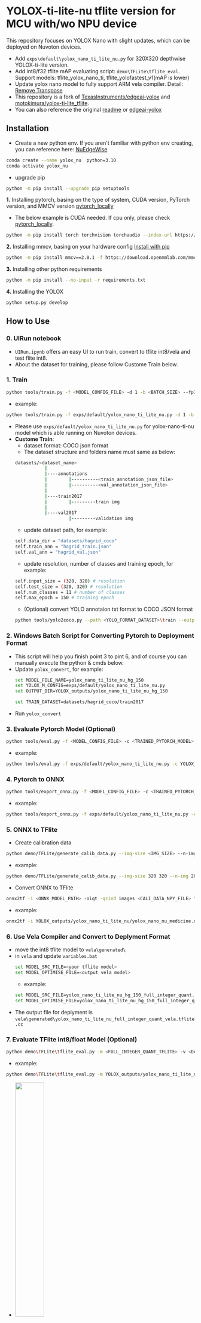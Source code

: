 # YOLOX-ti-lite-nu tflite version for MCU with/wo NPU device
This repository focuses on YOLOX Nano with slight updates, which can be deployed on Nuvoton devices.   

 - Add `exps\default\yolox_nano_ti_lite_nu.py` for 320X320 depthwise YOLOX-ti-lite version.
 - Add int8/f32 tflite mAP evaluating script: `demo\TFLite\tflite_eval`. Support models: tflite_yolox_nano_ti, tflite_yolofastest_v1(mAP is lower)
 - Update yolox nano model to fully support ARM vela compiler. Detail: [Remove Transpose](https://github.com/MaxCYCHEN/yolox-ti-lite_tflite_int8/blob/main/assets/README.md)  
 - This repository is a fork of [TexasInstruments/edgeai-yolox](https://github.com/TexasInstruments/edgeai-yolox) and [motokimura/yolox-ti-lite_tflite](https://github.com/motokimura/yolox-ti-lite_tflite).
 - You can also reference the original [readme](https://github.com/MaxCYCHEN/yolox-ti-lite_tflite_int8/blob/main/README_motokimura.md) or [edgeai-yolox](https://github.com/TexasInstruments/edgeai-yolox)

 ## Installation
 - Create a new python env. If you aren't familiar with python env creating, you can reference here: [NuEdgeWise](https://github.com/OpenNuvoton/NuEdgeWise?tab=readme-ov-file#2-installation--env-create)
 ```bash 
conda create --name yolox_nu  python=3.10
conda activate yolox_nu
```
 - upgrade pip
 ```bash 
python -m pip install --upgrade pip setuptools
```
**1.** Installing pytorch, basing on the type of system, CUDA version, PyTorch version, and MMCV version [pytorch_locally](https://pytorch.org/get-started/locally/)
- The below example is CUDA needed. If cpu only, please check [pytorch_locally](https://pytorch.org/get-started/locally/). 
```bash 
python -m pip install torch torchvision torchaudio --index-url https://download.pytorch.org/whl/cu118
```
**2.** Installing mmcv, basing on your hardware config [Install with pip](https://mmcv.readthedocs.io/en/latest/get_started/installation.html#install-with-pip)
```bash 
python -m pip install mmcv==2.0.1 -f https://download.openmmlab.com/mmcv/dist/cu118/torch2.0/index.html
```
**3.** Installing other python requirements
```bash
python -m pip install --no-input -r requirements.txt
```
**4.** Installing the YOLOX
```bash
python setup.py develop
```

 ## How to Use
 ### 0. UIRun notebook
 - `UIRun.ipynb` offers an easy UI to run train, convert to tflite int8/vela and test flite int8.
 - About the dataset for training, please follow Custome Train below.
 ### 1. Train
 ```bash
python tools/train.py -f <MODEL_CONFIG_FILE> -d 1 -b <BATCH_SIZE> --fp16 -o -c <PRETRAIN MODEL PATH>
```
- example:
```bash
python tools/train.py -f exps/default/yolox_nano_ti_lite_nu.py -d 1 -b 64 --fp16 -o -c pretrain/tflite_yolox_nano_ti/320_DW/yolox_nano_320_DW_ti_lite.pth
```
- Please use `exps/default/yolox_nano_ti_lite_nu.py` for yolox-nano-ti-nu model which is able running on Nuvoton devices.
- **Custome Train**:
    - dataset format: COCO json format
    - The dataset structure and folders name must same as below:
    ```bash
    datasets/<dataset_name>
               |
               |----annotations
               |        |----------<train_annotation_json_file>
               |        |----------<val_annotation_json_file>
               |
               |----train2017
               |        |---------train img
               |
               |----val2017
                        |---------validation img
    ```
    - update dataset path, for example:
    ```bash
    self.data_dir = "datasets/hagrid_coco"
    self.train_ann = "hagrid_train.json"
    self.val_ann = "hagrid_val.json" 
    ```
    - update resolution, number of classes and training epoch, for example:
    ```bash
    self.input_size = (320, 320) # resolution
    self.test_size = (320, 320) # resolution
    self.num_classes = 11 # number of classes
    self.max_epoch = 150 # training epoch
    ```
    - (Optional) convert YOLO annotaion txt format to COCO JSON format
    ```bash
    python tools/yolo2coco.py --path <YOLO_FORMAT_DATASET>\train --output annotation_train.json
     ```
### 2. Windows Batch Script for Converting Pytorch to Deployment Format
- This script will help you finish point 3 to pint 6, and of course you can manually execute the python & cmds below.
- Update `yolox_convert`, for example:
    ```bash
    set MODEL_FILE_NAME=yolox_nano_ti_lite_nu_hg_150
    set YOLOX_M_CONFIG=exps/default/yolox_nano_ti_lite_nu.py
    set OUTPUT_DIR=YOLOX_outputs/yolox_nano_ti_lite_nu_hg_150

    set TRAIN_DATASET=datasets/hagrid_coco/train2017
    ```
- Run `yolox_convert`
### 3. Evaluate Pytorch Model (Optional)
```bash
python tools/eval.py -f <MODEL_CONFIG_FILE> -c <TRAINED_PYTORCH_MODEL> --conf 0.001
```
- example:
```bash
python tools/eval.py -f exps/default/yolox_nano_ti_lite_nu.py -c YOLOX_outputs/yolox_nano_ti_lite_nu/latest_ckpt.pth --conf 0.001
```

### 4. Pytorch to ONNX
```bash
python tools/export_onnx.py -f <MODEL_CONFIG_FILE> -c <TRAINED_PYTORCH_MODEL> --output-name <ONNX_MODEL_PATH>
```
- example:
```bash
python tools/export_onnx.py -f exps/default/yolox_nano_ti_lite_nu.py -c YOLOX_outputs/yolox_nano_ti_lite_nu/latest_ckpt.pth --output-name YOLOX_outputs/yolox_nano_ti_lite_nu/yolox_nano_nu_medicine.onnx
```

### 5. ONNX to TFlite
- Create calibration data
```bash
python demo/TFLite/generate_calib_data.py --img-size <IMG_SIZE> --n-img <NUMBER_IMG_FOR_CALI> -o <CALI_DATA_NPY_FILE> --img-dir <PATH_OF_TRAIN_IMAGE_DIR>
```
- example:
```bash
python demo/TFLite/generate_calib_data.py --img-size 320 320 --n-img 200 -o YOLOX_outputs\yolox_nano_ti_lite_nu\calib_data_320x320_n200.npy --img-dir datasets\medicine_coco\train2017
```
- Convert ONNX to TFlite
```bash
onnx2tf -i <ONNX_MODEL_PATH> -oiqt -qcind images <CALI_DATA_NPY_FILE> "[[[[0,0,0]]]]" "[[[[1,1,1]]]]"
```
- example:
```bash
onnx2tf -i YOLOX_outputs/yolox_nano_ti_lite_nu/yolox_nano_nu_medicine.onnx -oiqt -qcind images YOLOX_outputs\yolox_nano_ti_lite_nu\calib_data_320x320_n200.npy "[[[[0,0,0]]]]" "[[[[1,1,1]]]]"
```
### 6. Use Vela Compiler and Convert to Deplyment Format
- move the int8 tflite model to `vela\generated\` 
- in `vela` and update `variables.bat`
    ```bash
    set MODEL_SRC_FILE=<your tflite model>
    set MODEL_OPTIMISE_FILE=<output vela model>
    ```
    - example:
    ```bash
    set MODEL_SRC_FILE=yolox_nano_ti_lite_nu_hg_150_full_integer_quant.tflite
    set MODEL_OPTIMISE_FILE=yolox_nano_ti_lite_nu_hg_150_full_integer_quant_vela.tflite
    ```
- The output file for deplyment is `vela\generated\yolox_nano_ti_lite_nu_full_integer_quant_vela.tflite.cc`
### 7. Evaluate TFlite int8/float Model (Optional)
```bash
python demo\TFLite\tflite_eval.py -m <FULL_INTEGER_QUANT_TFLITE> -v <DATASET_PATH> -a <VAL_ANNOTATION_FILE>
```
- example:
```bash
python demo\TFLite\tflite_eval.py -m YOLOX_outputs/yolox_nano_ti_lite_nu/yolox_nano_nu_hg_full_integer_quant.tflite -v datasets\hagrid_coco -a hagrid_val.json
```
- <img src="https://github.com/MaxCYCHEN/yolox-ti-lite_tflite_int8/assets/105192502/eb0f2f47-a001-4bad-a50b-c0e5afdad87f" width="40%">

### 8. Test Singl/All Validation Images
- Provide more realistic bounding box results for validation data using the int8 TensorFlow Lite (TFLite) model.
```bash
python demo\TFLite\tflite_inference.py -m <FULL_INTEGER_QUANT_TFLITE> -s <SCORE_THR> -i <PATH_OF_IMAGE> -a <PATH_OF_VAL_ANNOTATION_FILE>
```
- `--all_pics` for test all images in  <PATH_OF_IMAGE>
- example:
```bash
python demo\TFLite\tflite_inference.py -m YOLOX_outputs\yolox_nano_ti_lite_nu\yolox_nano_ti_lite_nu_hg_full_integer_quant.tflite -s 0.6 -i datasets/hagrid_coco/val2017/0001.jpg -a hagrid_coco/annotations/hagrid_val.json
```
- The result images with bounding boxes will save in `tmp\tflite`

## Inference code
- The output file for deplyment is for example `yolox_nano_ti_lite_nu_full_integer_quant_vela.tflite.cc` and move it to bsp sample code to update new model.
- MCU: [M55M1](https://github.com/OpenNuvoton/ML_M55M1_SampleCode/tree/master)
